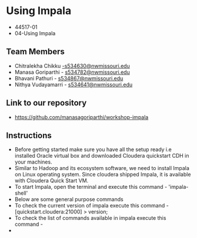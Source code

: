 # Using Impala
- 44517-01
- 04-Using Impala

## Team Members
- Chitralekha Chikku -s534630@nwmissouri.edu
- Manasa Goriparthi - s534782@nwmissouri.edu
- Bhavani Pathuri - s534867@nwmissouri.edu
- Nithya Vudayamarri - s534641@nwmissouri.edu

## Link to our repository
- https://github.com/manasagoriparthi/workshop-impala

## Instructions
- Before getting started make sure you have all the setup ready i.e installed Oracle virtual box and downloaded Cloudera quickstart CDH in   your machines.
- Similar to Hadoop and its ecosystem software, we need to install Impala on Linux operating system. Since cloudera shipped Impala, it is   available with Cloudera Quick Start VM.
- To start Impala, open the terminal and execute this command - 'impala-shell' 
- Below are some general purpose commands 
- To check the current version of impala execute this command - [quickstart.cloudera:21000] > version;
- To check the list of commands available in impala execute this command - 
- 



